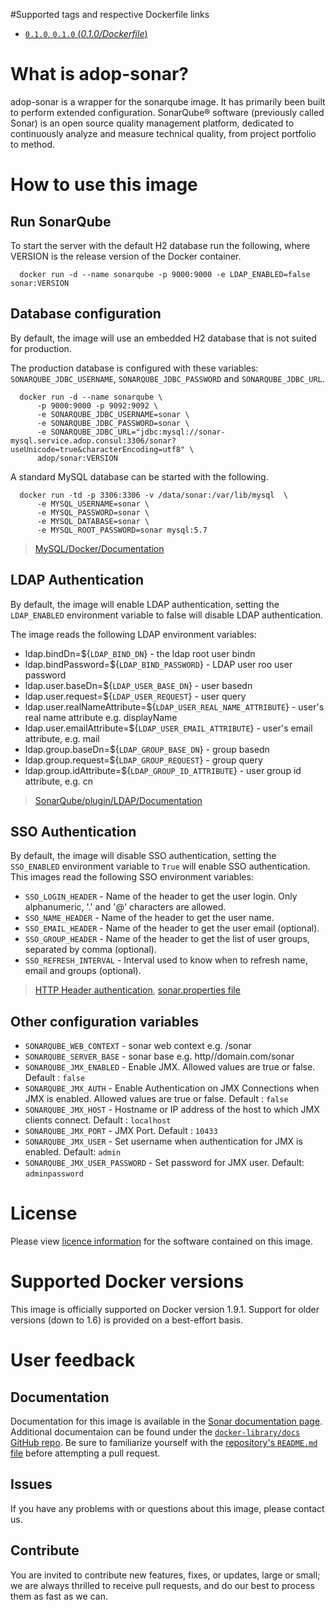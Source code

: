 #Supported tags and respective Dockerfile links

- [`0.1.0`, `0.1.0` (*0.1.0/Dockerfile*)](https://github.com/ibmjulius/sonar/blob/master/Dockerfile.md)

# What is adop-sonar?

adop-sonar is a wrapper for the sonarqube image. It has primarily been built to perform extended configuration.
SonarQube® software (previously called Sonar) is an open source quality management platform, dedicated to continuously analyze and measure technical quality, from project portfolio to method.

# How to use this image

## Run SonarQube

To start the server with the default H2 database run the following, where VERSION is the release version of the Docker container.

      docker run -d --name sonarqube -p 9000:9000 -e LDAP_ENABLED=false sonar:VERSION

## Database configuration

By default, the image will use an embedded H2 database that is not suited for production.

The production database is configured with these variables: `SONARQUBE_JDBC_USERNAME`, `SONARQUBE_JDBC_PASSWORD` and `SONARQUBE_JDBC_URL`.

      docker run -d --name sonarqube \
          -p 9000:9000 -p 9092:9092 \
          -e SONARQUBE_JDBC_USERNAME=sonar \
          -e SONARQUBE_JDBC_PASSWORD=sonar \
          -e SONARQUBE_JDBC_URL="jdbc:mysql://sonar-mysql.service.adop.consul:3306/sonar?useUnicode=true&characterEncoding=utf8" \
          adop/sonar:VERSION

A standard MySQL database can be started with the following.

      docker run -td -p 3306:3306 -v /data/sonar:/var/lib/mysql  \
          -e MYSQL_USERNAME=sonar \
          -e MYSQL_PASSWORD=sonar \
          -e MYSQL_DATABASE=sonar \
          -e MYSQL_ROOT_PASSWORD=sonar mysql:5.7

> [MySQL/Docker/Documentation](https://registry.hub.docker.com/_/mysql/)

## LDAP Authentication

By default, the image will enable LDAP authentication, setting the `LDAP_ENABLED` environment variable to false will disable LDAP authentication.

The image reads the following LDAP environment variables:

 * ldap.bindDn=${`LDAP_BIND_DN`} - the ldap root user bindn
 * ldap.bindPassword=${`LDAP_BIND_PASSWORD`} - LDAP user roo user password
 * ldap.user.baseDn=${`LDAP_USER_BASE_DN`} - user basedn
 * ldap.user.request=${`LDAP_USER_REQUEST`} - user query
 * ldap.user.realNameAttribute=${`LDAP_USER_REAL_NAME_ATTRIBUTE`} - user's real name attribute e.g. displayName
 * ldap.user.emailAttribute=${`LDAP_USER_EMAIL_ATTRIBUTE`} - user's email attribute, e.g. mail
 * ldap.group.baseDn=${`LDAP_GROUP_BASE_DN`} - group basedn
 * ldap.group.request=${`LDAP_GROUP_REQUEST`} - group query
 * ldap.group.idAttribute=${`LDAP_GROUP_ID_ATTRIBUTE`} - user group id attribute, e.g. cn

> [SonarQube/plugin/LDAP/Documentation](http://redirect.sonarsource.com/plugins/ldap.html)

## SSO Authentication

By default, the image will disable SSO authentication, setting the `SSO_ENABLED` environment variable to `True` will enable SSO authentication.
This images read the following SSO environment variables:

 * `SSO_LOGIN_HEADER` - Name of the header to get the user login. Only alphanumeric, '.' and '@' characters are allowed.
 * `SSO_NAME_HEADER` - Name of the header to get the user name.
 * `SSO_EMAIL_HEADER` - Name of the header to get the user email (optional).
 * `SSO_GROUP_HEADER` - Name of the header to get the list of user groups, separated by comma (optional).
 * `SSO_REFRESH_INTERVAL` - Interval used to know when to refresh name, email and groups (optional).

> [HTTP Header authentication](https://docs.sonarqube.org/display/SONAR/HTTP+headers+authentication), [sonar.properties file](https://github.com/SonarSource/sonarqube/blob/branch-6.7/sonar-application/src/main/assembly/conf/sonar.properties#L150-L173)

## Other configuration variables

 * `SONARQUBE_WEB_CONTEXT` - sonar web context e.g. /sonar
 * `SONARQUBE_SERVER_BASE` - sonar base e.g. http//domain.com/sonar
 * `SONARQUBE_JMX_ENABLED` - Enable JMX. Allowed values are true or false. Default : `false`
 * `SONARQUBE_JMX_AUTH` - Enable Authentication on JMX Connections when JMX is enabled. Allowed values are true or false. Default : `false`
 * `SONARQUBE_JMX_HOST` - Hostname or IP address of the host to which JMX clients connect. Default : `localhost`
 * `SONARQUBE_JMX_PORT` - JMX Port. Default : `10433`
 * `SONARQUBE_JMX_USER` - Set username when authentication for JMX is enabled. Default: `admin`
 * `SONARQUBE_JMX_USER_PASSWORD` - Set password for JMX user. Default: `adminpassword`

# License
Please view [licence information](LICENCE.md) for the software contained on this image.

# Supported Docker versions

This image is officially supported on Docker version 1.9.1.
Support for older versions (down to 1.6) is provided on a best-effort basis.

# User feedback

## Documentation
Documentation for this image is available in the [Sonar documentation page](http://docs.sonarqube.org/display/SONAR/Documentation).
Additional documentaion can be found under the [`docker-library/docs` GitHub repo](https://github.com/docker-library/docs). Be sure to familiarize yourself with the [repository's `README.md` file](https://github.com/docker-library/docs/blob/master/README.md) before attempting a pull request.

## Issues
If you have any problems with or questions about this image, please contact us.

## Contribute
You are invited to contribute new features, fixes, or updates, large or small; we are always thrilled to receive pull requests, and do our best to process them as fast as we can.
